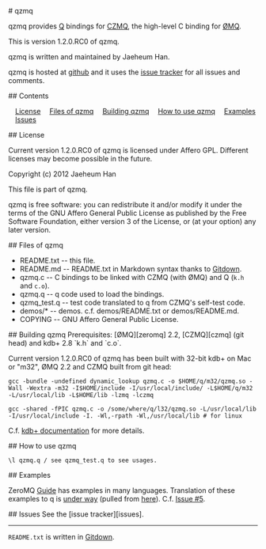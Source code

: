 
<A name="toc1-2" title="qzmq" />
# qzmq

qzmq provides [Q][q] bindings for [CZMQ][czmq], the high-level C binding for [ØMQ][zeromq].

This is version 1.2.0.RC0 of qzmq.

qzmq is written and maintained by Jaeheum Han.

qzmq is hosted at [github][qzmq] and it uses the [issue tracker][issues] for all issues and comments.

<A name="toc2-13" title="Contents" />
## Contents

&emsp;<a href="#toc2-18">License</a>
&emsp;<a href="#toc2-29">Files of qzmq</a>
&emsp;<a href="#toc2-40">Building qzmq</a>
&emsp;<a href="#toc2-52">How to use qzmq</a>
&emsp;<a href="#toc2-57">Examples</a>
&emsp;<a href="#toc2-62">Issues</a>
&emsp;<a href="#toc2-66"></a>

<A name="toc2-18" title="License" />
## License

Current version 1.2.0.RC0 of qzmq is licensed under Affero GPL. Different licenses may become possible in the future.

Copyright (c) 2012 Jaeheum Han

This file is part of qzmq.

qzmq is free software: you can redistribute it and/or modify it under the terms of the GNU Affero General Public License as published by the Free Software Foundation, either version 3 of the License, or (at your option) any later version.

<A name="toc2-29" title="Files of qzmq" />
## Files of qzmq

* README.txt -- this file.
* README.md -- README.txt in Markdown syntax thanks to [Gitdown][gitdown].
* qzmq.c -- C bindings to be linked with CZMQ (with ØMQ) and Q (`k.h` and `c.o`).
* qzmq.q -- q code used to load the bindings.
* qzmq_test.q -- test code translated to q from CZMQ's self-test code.
* demos/* -- demos. c.f. demos/README.txt or demos/README.md.
* COPYING -- GNU Affero General Public License.

<A name="toc2-40" title="Building qzmq" />
## Building qzmq
Prerequisites: [ØMQ][zeromq] 2.2, [CZMQ][czmq] (git head) and kdb+ 2.8 `k.h` and `c.o`.

Current version 1.2.0.RC0 of qzmq has been built with 32-bit kdb+ on Mac or "m32", ØMQ 2.2 and CZMQ built from git head:

    gcc -bundle -undefined dynamic_lookup qzmq.c -o $HOME/q/m32/qzmq.so -Wall -Wextra -m32 -I$HOME/include -I/usr/local/include/ -L$HOME/q/m32 -L/usr/local/lib -L$HOME/lib -lzmq -lczmq
    
    gcc -shared -fPIC qzmq.c -o /some/where/q/l32/qzmq.so -L/usr/local/lib -I/usr/local/include -I. -Wl,-rpath -Wl,/usr/local/lib # for linux
    
C.f. [kdb+ documentation][kdbdoc] for more details.

<A name="toc2-52" title="How to use qzmq" />
## How to use qzmq

    \l qzmq.q / see qzmq_test.q to see usages.

<A name="toc2-57" title="Examples" />
## Examples

ZeroMQ [Guide][zguide] has examples in many languages. Translation of these examples to q is [under way](https://github.com/imatix/zguide/tree/master/examples/Q)  (pulled from [here](https://github.com/jaeheum/zguide/tree/master/examples/Q)). C.f. [Issue #5](https://github.com/jaeheum/qzmq/issues/5).

<A name="toc2-62" title="Issues" />
## Issues
See the [issue tracker][issues].
<A name="toc2-66" title="" />

---

`README.txt` is written in [Gitdown][gitdown].

[qzmq]: https://github.com/jaeheum/qzmq
[zeromq]: http://www.zeromq.org
[czmq]: http://czmq.zeromq.org
[q]: http://kx.com
[kdbdoc]: http://code.kx.com/wiki/Cookbook/ExtendingWithC
[issues]: https://github.com/jaeheum/qzmq/issues
[zguide]: http://zguide.zeromq.org
[gitdown]: https://github.com/imatix/gitdown

